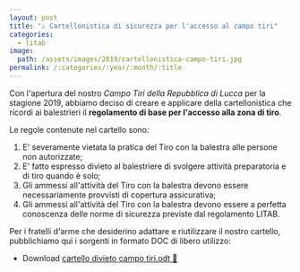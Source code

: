 ```yaml
---
layout: post
title: "⚠️ Cartellonistica di sicurezza per l'accesso al campo tiri"
categories:
  - litab
image:
  path: /assets/images/2019/cartellonistica-campo-tiri.jpg
permalink: /:categories/:year/:month/:title
---
```


Con l'apertura del nostro *Campo Tiri della Repubblica di Lucca* per la stagione
2019, abbiamo deciso di creare e applicare della cartellonistica che ricordi ai
balestrieri il **regolamento di base per l'accesso alla zona di tiro**.

<!-- more -->

Le regole contenute nel cartello sono:

1. E' severamente vietata la pratica del Tiro con la balestra alle persone non
   autorizzate;
2. E' fatto espresso divieto  al balestriere di svolgere attività preparatoria e
   di tiro quando è solo;
3. Gli  ammessi all'attività del Tiro con la balestra devono essere
   necessariamente provvisti di copertura assicurativa;
4. Gli ammessi all'attività del Tiro con la balestra devono essere a perfetta
   conoscenza delle norme di sicurezza previste dal regolamento LITAB.

Per i fratelli d'arme che desiderino adattare e riutilizzare il nostro cartello,
pubblichiamo qui i sorgenti in formato DOC di libero utilizzo:

* Download [cartello divieto campo tiri.odt :floppy_disk:](https://github.com/gionn/litab/raw/master/cartello%20divieto%20campo%20tiri.odt)
